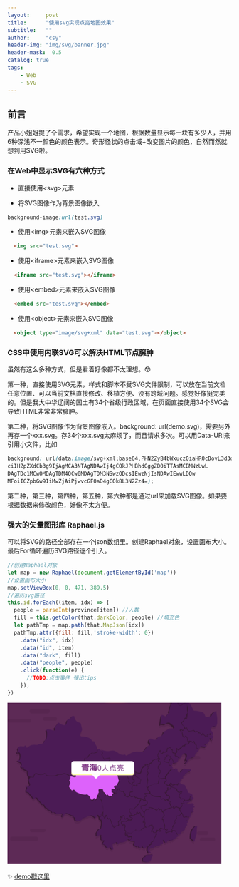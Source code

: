 ```yaml
---
layout:     post
title:      "使用svg实现点亮地图效果"
subtitle:   ""
author:     "csy"
header-img: "img/svg/banner.jpg"
header-mask:  0.5
catalog: true
tags:
    - Web
    - SVG
---
```


## 前言

产品小姐姐提了个需求，希望实现一个地图，根据数量显示每一块有多少人，并用6种深浅不一颜色的颜色表示。奇形怪状的点击域+改变图片的颜色，自然而然就想到用SVG啦。

### 在Web中显示SVG有六种方式

- 直接使用\<svg\>元素

- 将SVG图像作为背景图像嵌入
```css
background-image:url(test.svg)
```
- 使用\<img\>元素来嵌入SVG图像
```html
  <img src="test.svg">
```
- 使用\<iframe\>元素来嵌入SVG图像
```html
  <iframe src="test.svg"></iframe>
```
- 使用\<embed\>元素来嵌入SVG图像
```html
  <embed src="test.svg"></embed>
```
- 使用\<object\>元素来嵌入SVG图像
```html
  <object type="image/svg+xml" data="test.svg"></object>
```

### CSS中使用内联SVG可以解决HTML节点臃肿

虽然有这么多种方式，但是看着好像都不太理想。:flushed:

第一种，直接使用SVG元素，样式和脚本不受SVG文件限制，可以放在当前文档任意位置、可以当前文档直接修改、移植方便、没有跨域问题。感觉好像挺完美的。但是我大中华辽阔的国土有34个省级行政区域，在页面直接使用34个SVG会导致HTML非常非常臃肿。

第二种，将SVG图像作为背景图像嵌入。background: url(demo.svg)，需要另外再存一个xxx.svg。存34个xxx.svg太麻烦了，而且请求多次。可以用Data-URI来引用小文件，比如
```css
background: url(data:image/svg+xml;base64,PHN2ZyB4bWxucz0iaHR0cDovL3d3dy53My5vcmcvMjAwMC9zdm
ciIHZpZXdCb3g9IjAgMCA3NTAgNDAwIj4gCQkJPHBhdGggZD0iTTAsMCBMNzUwL
DAgTDc1MCw0MDAgTDM4OCw0MDAgTDM3NSwzODcsIEwzNjIsNDAwIEwwLDQw
MFoiIGZpbGw9IiMwZjAiPjwvcGF0aD4gCQk8L3N2Zz4=);
```
第二种，第三种，第四种，第五种，第六种都是通过url来加载SVG图像。如果要根据数据来修改颜色，好像不太方便。

### 强大的矢量图形库 Raphael.js

可以将SVG的路径全部存在一个json数组里。创建Raphael对象，设置画布大小。最后For循环遍历SVG路径逐个引入。
```js
//创建Raphael对象
let map = new Raphael(document.getElementById('map'))
//设置画布大小
map.setViewBox(0, 0, 471, 389.5)
//遍历svg路径
this.id.forEach((item, idx) => {
  people = parseInt(province[item]) //人数
  fill = this.getColor(that.darkColor, people) //填充色
  let pathTmp = map.path(that.MapJson[idx])
  pathTmp.attr({fill: fill,'stroke-width': 0})
    .data("idx", idx)
    .data("id", item)
    .data("dark", fill)
    .data("people", people)
    .click(function(e) {
      //TODO:点击事件 弹出tips
    });
})

```
![地图截图](/img/svg/map.png)

:sparkles: [demo戳这里](https://htmlpreview.github.io/?https://github.com/IdeaEcho/demo/blob/master/release/view/index.html#/map)
